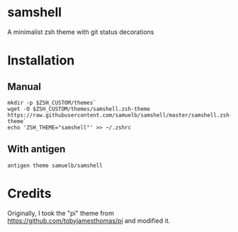 # samshell
A minimalist zsh theme with git status decorations

# Installation

## Manual

```
mkdir -p $ZSH_CUSTOM/themes`
wget -O $ZSH_CUSTOM/themes/samshell.zsh-theme https://raw.githubusercontent.com/samuelb/samshell/master/samshell.zsh-theme`
echo 'ZSH_THEME="samshell"' >> ~/.zshrc
```

## With antigen

```
antigen theme samuelb/samshell
```

# Credits

Originally, I took the "pi" theme from https://github.com/tobyjamesthomas/pi and modified it.
